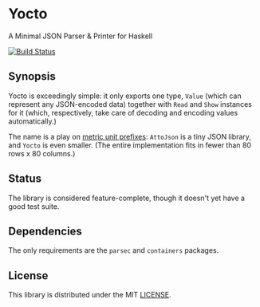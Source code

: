 Yocto
=====

A Minimal JSON Parser & Printer for Haskell

[![Build Status](https://travis-ci.org/ajg/yocto.png?branch=master)](https://travis-ci.org/ajg/yocto)

Synopsis
--------

Yocto is exceedingly simple: it only exports one type, `Value` (which can represent any JSON-encoded data) together with `Read` and `Show` instances for it (which, respectively, take care of decoding and encoding values automatically.)

The name is a play on [metric unit prefixes](http://en.wikipedia.org/wiki/Metric_prefix): `AttoJson` is a tiny JSON library, and `Yocto` is even smaller. (The entire implementation fits in fewer than 80 rows x 80 columns.)

Status
------

The library is considered feature-complete, though it doesn't yet have a good test suite.

Dependencies
------------

The only requirements are the `parsec` and `containers` packages.

License
-------

This library is distributed under the MIT [LICENSE](./LICENSE).
